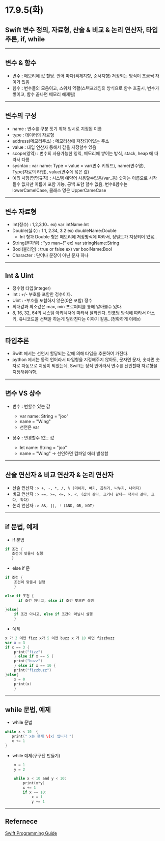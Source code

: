# 17.9.5(화)

## Swift 변수 정의, 자료형, 산술 & 비교 & 논리 연산자, 타입추론, if, while
---

## 변수 & 함수
 - 변수 : 메모리에 값 할당. 언어 마다(객체지향, 순서지향) 저장되는 방식이 조금씩 차이가 있음
 - 힘수 : 변수들의 모음이고, 스위치 역활(스텍프레임의 방식으로 함수 호출시, 변수가 쌓이고, 함수 끝나면 메모리 해제됨)

---
## 변수의 구성 
 - name : 변수를 구분 짓기 위해 임시로 지정된 이름
 - type : 데이터의 자료형
 - address(메모리주소) : 메모리상에 저장되어있는 주소
 - value : 대입 연산자 통해서 값을 지정할수 있음
 - scope(영역) : 변수의 사용가능한 영역, 메모리에 쌓이는 방식, stack, heap 에 따라서 다름
 - sysntax : var name: Type = value = var(변수 키워드), name(변수명), Type(자료의 타입), value(변수에 넣은 값)
 - 예외 사항(명명규칙) : 시스템 예약어 사용할수없음(var..등) 숫자는 이름으로 시작될수 없지만 이름에 포함 가능, 공백 포함 할수 없음, 변수&함수는 lowerCamelCase, 클래스 명은 UpperCameCase

---
## 변수 자료형

- Int(정수) : 1,2,3,10.. ex) var intName:Int
- Double(실수) : 1.1, 2.34, 3.2 ex) doubleName:Double <br>
	- Int 형과 Double 형은 메모리에 저장방식에 따라서, 정밀도가 지정되어 있음..
- String(문자열) : "yo man~!" ex) var stringName:String
- Bool(불리언) : true or false ex) var boolName:Bool 
- Character : 단어나 문장이 아닌 문자 하나

---
## Int & Uint

- 정수형 타입(integer)
- Int : +/- 부호를 포함한 정수이다. 
- Uint : -부호를 포함하지 않은(0은 포함) 정수
- 최대값과 최소값은 max, min 프로퍼티를 통해 알아볼수 있다.
- 8, 16, 32, 64의 시스템 아키텍쳐에 따라서 달라진다. 인코딩 방식에 따라서 아스키, 유니코드을 선택을 하는게 달라진다는 이야기 같음..(정확하게 이해x)
 
---
## 타입추론

- Swift 에서는 선언시 할당되는 값에 의해 타입을 추론하여 가진다.
- python 에서는 동적 언어라서 타입형을 지정해주지 않아도, 문자면 문자, 숫자면 숫자로 자동으로 지정이 되었는데, Swift는 정적 언어라서 변수를 선언할때 자료형을 지정해줘야함.

---
## 변수 VS 상수
 
- 변수 : 변할수 있는 값
	- var name: String = "joo" 
	- name = "Wing"
	- 선언은 var

- 상수 : 변경할수 없는 값
	- let name: String = "joo"
	- name = "Wing" -> 선언하면 컴파일 에러 발생함
 
---
## 산술 연산자 & 비교 연산자 & 논리 연산자 

- 산술 연산자 : `> +, -, *, /, % (더하기, 빼기, 곱하기, 나누기, 나머지)`
- 비교 연산자 : `> ==, >=, <=, >, <, (값이 같다, 크거나 같다ㅡ 작거나 같다, 크다, 작다)`
- 논리 연산자 : `> &&, ||, ! (AND, OR, NOT)`
  
---
## if 문법, 예제 
- if 문법
 
```swift
if 조건 {
   조건이 맞을시 실행
   }
```

- else if 문
 
```swift
if 조건 {
    조건이 맞을시 실행
    }
    
else if 조건 {
      if 조건 아니고, else if 조건 맞으면 실행 
      
}else{
    if 조건 아니고, else if 조건이 아닐시 실행
    }    
```

 - 예제 

```swift
x 가 3 이면 fizz x가 5 이면 buzz x 가 10 이면 fizzbuzz
var x = 3
if x == 3 {
    print("fizz")
    } else if x == 5 {
    print("buzz")
    } else if x == 10 {
    print("fizzbuzz")
}else{
    x = 0
    print(x)
    }  
```

---
## while 문법, 예제

- while 문법

```swift
while x < 10  {
   print(" x는 현재 \(x) 입니다 ")
   x += 1
}
```

- while 예제(구구단 만들기)

```swift
	x = 1
	y = 2
	
	while x < 10 and y < 10:	    
	    print(x*y)
	    x += 1
	    if x == 10:
	        x = 1
	        y += 1
```
---

## Refernece 

[Swift Programming Guide](https://developer.apple.com/library/content/documentation/Swift/Conceptual/Swift_Programming_Language/TheBasics.html)